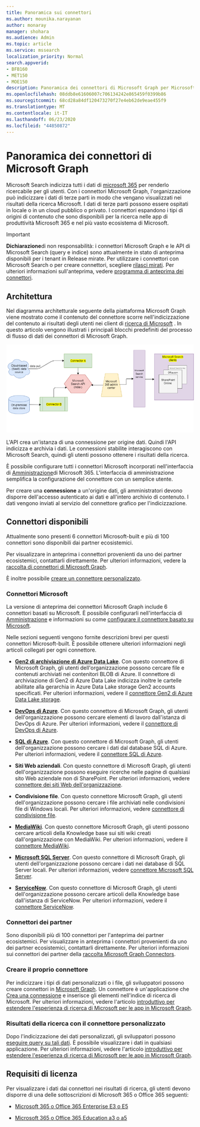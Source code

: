 ```yaml
---
title: Panoramica sui connettori
ms.author: mounika.narayanan
author: monaray
manager: shohara
ms.audience: Admin
ms.topic: article
ms.service: mssearch
localization_priority: Normal
search.appverid:
- BFB160
- MET150
- MOE150
description: Panoramica dei connettori di Microsoft Graph per Microsoft Search
ms.openlocfilehash: 08ddb8e61606007c706134242e865459f0399b86
ms.sourcegitcommit: 68cd28a84df120473270f27e4eb62de9eae455f9
ms.translationtype: MT
ms.contentlocale: it-IT
ms.lasthandoff: 06/23/2020
ms.locfileid: "44850872"
---
```

# <a name="overview-of-microsoft-graph-connectors"></a>Panoramica dei connettori di Microsoft Graph

Microsoft Search indicizza tutti i dati di [microsoft 365](https://www.microsoft.com/microsoft-365) per renderlo ricercabile per gli utenti. Con i connettori Microsoft Graph, l'organizzazione può indicizzare i dati di terze parti in modo che vengano visualizzati nei risultati della ricerca Microsoft. I dati di terze parti possono essere ospitati in locale o in un cloud pubblico o privato. I connettori espandono i tipi di origini di contenuto che sono disponibili per la ricerca nelle app di produttività Microsoft 365 e nel più vasto ecosistema di Microsoft.

> [!IMPORTANT]
> **Dichiarazione**di non responsabilità: i connettori Microsoft Graph e le API di Microsoft Search (query e indice) sono attualmente in stato di anteprima disponibili per i tenant in Release mirate. Per utilizzare i connettori con Microsoft Search o per creare connettori, scegliere [rilasci mirati](https://docs.microsoft.com/office365/admin/manage/release-options-in-office-365?view=o365-worldwide). Per ulteriori informazioni sull'anteprima, vedere [programma di anteprima dei connettori](connectors-preview.md).

## <a name="architecture"></a>Architettura

Nel diagramma architetturale seguente della piattaforma Microsoft Graph viene mostrato come il contenuto del connettore scorre nell'indicizzazione del contenuto ai risultati degli utenti nei client di [ricerca di Microsoft](https://docs.microsoft.com/microsoftsearch/overview-microsoft-search) . In questo articolo vengono illustrati i principali blocchi predefiniti del processo di flusso di dati dei connettori di Microsoft Graph.

![Diagramma: i dati locali e basati su cloud vengono estratti dai connettori e indicizzati dall'API di ricerca di Microsoft e quindi il servizio di ricerca di Microsoft recapita i risultati agli utenti.](media/highlevel-connectors_FINAL.png)

L'API crea un'istanza di una connessione per origine dati. Quindi l'API indicizza e archivia i dati. Le connessioni stabilite interagiscono con Microsoft Search, quindi gli utenti possono ottenere i risultati della ricerca.

È possibile configurare tutti i connettori Microsoft incorporati nell'interfaccia di [Amministrazione](https://admin.microsoft.com)di Microsoft 365. L'interfaccia di amministrazione semplifica la configurazione del connettore con un semplice utente.

Per creare una **connessione** a un'origine dati, gli amministratori devono disporre dell'accesso autenticato ai dati e all'intero archivio di contenuto. I dati vengono inviati al servizio del connettore grafico per l'indicizzazione.

## <a name="available-connectors"></a>Connettori disponibili

Attualmente sono presenti 6 connettori Microsoft-built e più di 100 connettori sono disponibili dai partner ecosistemici.

Per visualizzare in anteprima i connettori provenienti da uno dei partner ecosistemici, contattarli direttamente. Per ulteriori informazioni, vedere la [raccolta di connettori di Microsoft Graph](connectors-gallery.md).

È inoltre possibile [creare un connettore personalizzato](https://docs.microsoft.com/graph/search-concept-overview).

### <a name="connectors-by-microsoft"></a>Connettori Microsoft

La versione di anteprima dei connettori Microsoft Graph include 6 connettori basati su Microsoft. È possibile configurarli nell'interfaccia di [Amministrazione](https://admin.microsoft.com) e informazioni su come [configurare il connettore basato su Microsoft](configure-connector.md).

Nelle sezioni seguenti vengono fornite descrizioni brevi per questi connettori Microsoft-built. È possibile ottenere ulteriori informazioni negli articoli collegati per ogni connettore.

- **[Gen2 di archiviazione di Azure Data Lake](https://docs.microsoft.com/azure/storage/blobs/data-lake-storage-introduction)**. Con questo connettore di Microsoft Graph, gli utenti dell'organizzazione possono cercare file e contenuti archiviati nei contenitori BLOB di Azure. Il connettore di archiviazione di Gen2 di Azure Data Lake indicizza inoltre le cartelle abilitate alla gerarchia in Azure Data Lake storage Gen2 accounts specificati.
Per ulteriori informazioni, vedere il [connettore Gen2 di Azure Data Lake storage](azure-data-lake-connector.md).

- **[DevOps di Azure](https://azure.microsoft.com/services/devops)**. Con questo connettore di Microsoft Graph, gli utenti dell'organizzazione possono cercare elementi di lavoro dall'istanza di DevOps di Azure.
Per ulteriori informazioni, vedere il [connettore di DevOps di Azure](azure-devops-connector.md).

- **[SQL di Azure](https://azure.microsoft.com/services/sql-database)**. Con questo connettore di Microsoft Graph, gli utenti dell'organizzazione possono cercare i dati dal database SQL di Azure.
Per ulteriori informazioni, vedere il [connettore SQL di Azure](MSSQL-connector.md).

- **Siti Web aziendali**. Con questo connettore di Microsoft Graph, gli utenti dell'organizzazione possono eseguire ricerche nelle pagine di qualsiasi sito Web aziendale non di SharePoint.
Per ulteriori informazioni, vedere [connettore dei siti Web dell'organizzazione](enterprise-web-connector.md).

- **Condivisione file**. Con questo connettore Microsoft Graph, gli utenti dell'organizzazione possono cercare i file archiviati nelle condivisioni file di Windows locali.
Per ulteriori informazioni, vedere [connettore di condivisione file](file-share-connector.md).

- **[MediaWiki](https://www.mediawiki.org/wiki/MediaWiki)**. Con questo connettore Microsoft Graph, gli utenti possono cercare articoli della Knowledge base sui siti wiki creati dall'organizzazione con MediaWiki.
Per ulteriori informazioni, vedere il [connettore MediaWiki](mediawiki-connector.md).

- **[Microsoft SQL Server](https://www.microsoft.com/sql-server/sql-server-2017)**. Con questo connettore di Microsoft Graph, gli utenti dell'organizzazione possono cercare i dati nei database di SQL Server locali.
Per ulteriori informazioni, vedere [connettore Microsoft SQL Server](MSSQL-connector.md).

- **[ServiceNow](https://www.servicenow.com)**. Con questo connettore di Microsoft Graph, gli utenti dell'organizzazione possono cercare articoli della Knowledge base dall'istanza di ServiceNow.
Per ulteriori informazioni, vedere il [connettore ServiceNow](servicenow-connector.md).

### <a name="connectors-from-our-partners"></a>Connettori dei partner

Sono disponibili più di 100 connettori per l'anteprima dei partner ecosistemici. Per visualizzare in anteprima i connettori provenienti da uno dei partner ecosistemici, contattarli direttamente.
Per ulteriori informazioni sui connettori dei partner della [raccolta Microsoft Graph Connectors](connectors-gallery.md).

### <a name="build-your-own-connector"></a>Creare il proprio connettore

Per indicizzare i tipi di dati personalizzati o i file, gli sviluppatori possono creare connettori in [Microsoft Graph](https://developer.microsoft.com/graph/). Un connettore è un'applicazione che [Crea una connessione](https://docs.microsoft.com/graph/search-index-manage-connections) e inserisce gli elementi nell'indice di ricerca di Microsoft. Per ulteriori informazioni, vedere l'articolo [introduttivo per estendere l'esperienza di ricerca di Microsoft per le app in Microsoft Graph](https://docs.microsoft.com/graph/search-concept-overview).

### <a name="search-results-with-your-custom-built-connector"></a>Risultati della ricerca con il connettore personalizzato

Dopo l'indicizzazione dei dati personalizzati, gli sviluppatori possono [eseguire query su tali dati](https://docs.microsoft.com/graph/search-concept-custom-types). È possibile visualizzare i dati in qualsiasi applicazione. Per ulteriori informazioni, vedere l'articolo [introduttivo per estendere l'esperienza di ricerca di Microsoft per le app in Microsoft Graph](https://docs.microsoft.com/graph/search-concept-overview).

## <a name="license-requirements"></a>Requisiti di licenza

Per visualizzare i dati dai connettori nei risultati di ricerca, gli utenti devono disporre di una delle sottoscrizioni di Microsoft 365 o Office 365 seguenti:

- [Microsoft 365 o Office 365 Enterprise E3 o E5](https://www.microsoft.com/microsoft-365/compare-all-microsoft-365-plans)

- [Microsoft 365 o Office 365 Education a3 o a5](https://www.microsoft.com/microsoft-365/academic/compare-office-365-education-plans?activetab=tab:primaryr1)
